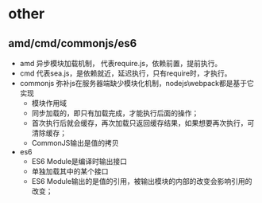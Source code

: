 # other

## amd/cmd/commonjs/es6

- amd 异步模块加载机制， 代表require.js，依赖前置，提前执行。
- cmd 代表sea.js，是依赖就近，延迟执行，只有require时，才执行。
- commonjs 弥补js在服务器端缺少模块化机制，nodejs\webpack都是基于它实现
  - 模块作用域
  - 同步加载的，即只有加载完成，才能执行后面的操作；
  - 首次执行后就会缓存，再次加载只返回缓存结果，如果想要再次执行，可清除缓存；
  - CommonJS输出是值的拷贝
- es6
  - ES6 Module是编译时输出接口
  - 单独加载其中的某个接口
  - ES6 Module输出的是值的引用，被输出模块的内部的改变会影响引用的改变；


